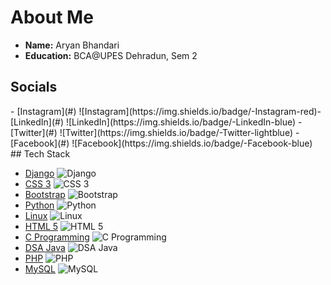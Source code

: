 # About Me

- **Name:** Aryan Bhandari
- **Education:** BCA@UPES Dehradun, Sem 2

## Socials
<div style="display:flex;">
- [Instagram](#) ![Instagram](https://img.shields.io/badge/-Instagram-red)- [LinkedIn](#) ![LinkedIn](https://img.shields.io/badge/-LinkedIn-blue)
- [Twitter](#) ![Twitter](https://img.shields.io/badge/-Twitter-lightblue)
- [Facebook](#) ![Facebook](https://img.shields.io/badge/-Facebook-blue)
</div>
## Tech Stack

- [Django](#) ![Django](https://img.shields.io/badge/-Django-black)
- [CSS 3](#) ![CSS 3](https://img.shields.io/badge/-CSS3-blue)
- [Bootstrap](#) ![Bootstrap](https://img.shields.io/badge/-Bootstrap-purple)
- [Python](#) ![Python](https://img.shields.io/badge/-Python-green)
- [Linux](#) ![Linux](https://img.shields.io/badge/-Linux-black)
- [HTML 5](#) ![HTML 5](https://img.shields.io/badge/-HTML5-orange)
- [C Programming](#) ![C Programming](https://img.shields.io/badge/-C-lightgreen)
- [DSA Java](#) ![DSA Java](https://img.shields.io/badge/-DSA%20Java-yellow)
- [PHP](#) ![PHP](https://img.shields.io/badge/-PHP-purple)
- [MySQL](#) ![MySQL](https://img.shields.io/badge/-MySQL-blue)

